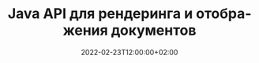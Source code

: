 ---
############################# Static ############################
layout: "product"
date: 2022-02-23T12:00:00+02:00
draft: false

lang: ru
product: "Viewer"
product_tag: "viewer"
platform: "Java"
platform_tag: "java"

############################# Head ############################
head_title: "Java Document Viewer API для PDF Word Excel HTML изображения и сообщения электронной почты"
head_description: "Просмотрщик документов Java и API рендеринга файлов. Добавьте средство просмотра PDF, средство просмотра Word, средство просмотра Excel, средство просмотра изображений, средство просмотра HTML, средство просмотра электронной почты в приложениях Java."

############################# Header ############################
title: "Java API для рендеринга и отображения документов"
description: "Библиотека средства просмотра документов для разработки приложений Java, которые изначально отображают, просматривают и манипулируют многоформатными документами, поддерживающими более 170 форматов файлов."
button:
    enable: true
    icon: "fas fa-arrow-down"
    label: "Download Free Trial"
    link: "https://downloads.groupdocs.com/viewer/java"

############################# SubMenu ############################
submenu:
    enable: true
    
    left:
        img_alt: "GroupDocs.Viewer for Java"
        image: "https://www.groupdocs.cloud/templates/groupdocs/images/product-logos/groupdocs-viewer-java.png"
        product: "GroupDocs.Viewer"
        platform: "Java"

    middle:
        button:
            # button loop
            - link: "#overview"
              text: "Обзор"

            # button loop
            - link: "#features"
              text: "Функции"

            # button loop
            - link: "#support"
              text: "Поддерживать"

            # button loop
            - link: "https://products.groupdocs.app/viewer/total"
              text: "Живая демонстрация"

            # button loop
            - link: "https://purchase.groupdocs.com/pricing/viewer/java"
              text: "Цены"

    right:
        link_download: "https://releases.groupdocs.com/viewer/java/"
        link_learn: "https://docs.groupdocs.com/viewer/java/"
        link_buy: "https://purchase.groupdocs.com"

############################# Overview ############################
overview:
    enable: true
    content: |
      GroupDocs.Viewer для Java сочетает в себе мощный набор API-интерфейсов для просмотра документов для отображения изображений и форматов документов в ваших приложениях Java без необходимости установки дополнительного программного обеспечения. Он изначально растрирует документы и преобразует их в SVG+HTML+CSS, чтобы улучшить качество просмотра документов, обеспечивая при этом истинный текст и высокое качество вывода. Используя API рендеринга документов, вы можете быстро просматривать PDF, HTML, XML, Microsoft Office Word, рабочие листы Excel, презентации PowerPoint, электронные письма Outlook, диаграммы Visio, Project, метафайлы, изображения и различные другие форматы файлов с легкостью и меньшими опасностями программирования. Он также может отображать файлы, защищенные паролем, и позволяет получить представление документа в виде HTML, изображения или формы PDF после рендеринга. Наша библиотека для просмотра файлов легко настраивается, так как позволяет отображать весь документ или отображать его частично для ускорения процесса. С помощью API GroupDocs.Viewer для Java вы можете просматривать страницы, определенный диапазон ячеек в электронной таблице или даже визуализировать отдельный слой документа в таких форматах, как PDF и CAD.  

      GroupDocs.Viewer for Java API позволяет отображать документы с аннотациями или комментариями или без них для поддерживаемых форматов файлов. Он также позволяет добавлять каталоги пользовательских шрифтов и извлекать основную информацию о документе, такую ​​как тип файла, расширение, имя, количество страниц и т. д.  

      GroupDocs.Viewer для Java совместим со всеми версиями Java и поддерживает популярные операционные системы (Windows, Linux, macOS), способные запускать среду выполнения Java.
    tabs:
      enable: true
      
      ## TAB ONE ##
      tab_one:
        description: |
          Ниже приводится обзор GroupDocs.Viewer для Java:
      
        right:
          enable: true
          icon: "fab fa-html5"
          title: "Обзор"
          content: |
            * Показать более 170 типов документов 
            * Получить HTML, изображение, PDF-версию 
            * Повернуть и изменить порядок 
            * Применить водяной знак 
            * Кэш для быстрого процесса 
            * Добавить пользовательские шрифты 
            * Применение стандартов кодирования 
            * Пользовательский обработчик входных данных 
            * Рендеринг с отслеживанием изменений 
            * Отобразить как адаптивный HTML 
            * Рендеринг слоев PDF и CAD 
            * Рендеринг защищенных файлов 
      
      ## TAB TWO ##
      tab_two:
        description: |
          GroupDocs.Viewer для Java поддерживает все популярные форматы файлов документов, включая: Microsoft Office, изображения, диаграммы и многие другие.

        left:
          enable: true
          table:
            # table loop
            - title: "Microsoft Office"
              content: |
                * **Word:** DOC, DOCX, DOCM, DOT, DOTX, DOTM, RTF, TXT
                * **Excel:** XLS, XLSX, XLSM, XLSB, XLTM, XLT, XLTM, XLTX, XLAM, SXC, SpreadsheetML
                * **PowerPoint:** PPT, PPTX, PPS, PPSX, PPSM, POT, POTM, POTX, PPTM
                * **Visio:** VSD, VDX, VSS, VSSX, VSX, VST, VSTX, VTX, VSDX, VDW, VSTM, VSSM, VSDM
                * **Project:** MPP, MPT, MPX
                * **Outlook:** MSG, EML, EMLX, PST, OST
                * **OneNote:** ONE

            # table loop
            - title: "Другие форматы"
              content: |
                * **Файлы макета страницы:** PDF, TEX, XPS, OXPS
                * **OpenDocument:** ODT, OTT, ODS, ODP, OTP, OTS, ODG, OTG, FODP, FODG
                * **Значения, разделенные разделителем:** CSV, TSV
                * **Интернет:** HTML, MHT, MHTML
                * **Metafile:** WMF, EMF, CGM, EMZ, WMZ
                * **PostScript:** PS, EPS
                * **Архивы:** ZIP, TAR, BZ2, GZ, RAR, RAR5
                * **Различный:** OBJ, EPUB, MOBI, DjVu, XML, VCF, VCARD, NUMBERS, NSF

        right:
          enable: true
          table:
            # table loop
            - title: "Изображения, графики и диаграммы"
              content: |
                * **Изображений:** BMP, GIF, JPG, PNG, TIFF, WebP, DNG, DIB
                * **Значок Windows:** ICO
                * **Масштабируемая векторная графика:** SVG, CDR, CMX, IGS, SVGZ
                * **JPEG2000:** JP2, J2C, J2K, JPC, JPF, JPX, JPM
                * **Adobe Photoshop:** PSD, PSB
                * **Язык команд принтера:** PCL
                * **Стереолитография (3D-печать):** STL
                * **Классы отраслевой основы:** IFC
                * **Медицинская визуализация:** DICOM
                * **Плоттер Документы:** PLT, HPG
                * **Веб-форматы Autodesk Design:** DWF, DWG
                * **Чертеж Автокад:** DWT, IFC, STL, CF2
                * **DGN на основе ISFF (V7):** DGN

            # table loop
            - title: "Форматы языков программирования"
              content: |
                * **Файлы C/C++/C#:** C, CC, C# , CPP, CXX, CS, H, HH, M, MM
                * **Файлы Java/JavaScript:** JAVA, JS, JSON, PROPERTIES
                * **Различный:** VB, PHP, SQL, PL, PY, PV, RB, RST, SASS, SCALA, SCM, SCRIPT, AS, AS3, ASM, BAT, CMAKE, CSS, DIFF, ERB, GROOVY, HAML, LESS, LOG, M, MAKE, MD, ML, MM, SH, SML, VIM, YAML

      ## TAB THREE ##
      tab_three:
        description: |
          GroupDocs.Viewer для Java поддерживает следующие операционные системы, платформы и менеджеры пакетов:
        
        left:
          enable: true
          table:
            # table loop
            - icon: "fab fa-windows"
              title: "Операционные системы"
              content: |
                * Microsoft Windows Server 2003 и более поздние версии 
                * Microsoft Windows XP и более поздние версии 
                * Microsoft Windows 10 и 11 
                * Linux (Ubuntu, OpenSUSE, CentOS и другие) 
                * Mac OS X 

            # table loop
            - icon: "fas fa-code"
              title: "Поддерживаемые платформы"
              content: |
                * J2SE 8.0 (1.8) или выше (например, Java 17) 

        right:
          enable: true
          table:
            # table loop
            - icon: "fas fa-cogs"
              title: "Среды разработки"
              content: |
                * NetBeans
                * IntelliJ IDEA
                * Eclipse

            # table loop
            - icon: "fas fa-tools"
              title: "Инструмент автоматизации сборки"
              content: |
                * Maven
                * Gradle

############################# Features ############################
features:
    enable: true
    title: "Возможности GroupDocs.Viewer для Java"

    feature:
      # feature loop
      - icon: "fas fa-copy"
        content: "Средство просмотра HTML, PDF, изображений, Word, Excel и других форматов документов"

      # feature loop
      - icon: "fas fa-eye"
        content: "Преобразование файлов чертежей AutoCAD (DWG) в формат SVG"

      # feature loop
      - icon: "fas fa-bolt"
        content: "Настройте цвет фона преобразованного файла"
      
      # feature loop
      - icon: "fas fa-file-powerpoint"
        content: "Растеризация и преобразование документов в SVG, HTML и CSS"

      # feature loop
      - icon: "fas fa-code"
        content: "Получите представление документов в формате HTML, изображения или PDF посредством рендеринга"

      # feature loop
      - icon: "fas fa-cloud"
        content: "Кэшированные версии документов для ускорения загрузки"

      # feature loop
      - icon: "fas fa-remove-format"
        content: "Настройка каталогов пользовательских шрифтов"

      # feature loop
      - icon: "fas fa-comment-slash"
        content: "Применение стандартов кодирования к документам Word, Excel и электронной почте"

      # feature loop
      - icon: "fas fa-location-arrow"
        content: "Удаленно отображать документы на FTP или в облачном хранилище"

      # feature loop
      - icon: "fas fa-border-all"
        content: "Удалить или сохранить аннотации и комментарии во время рендеринга"

      # feature loop
      - icon: "fas fa-wrench"
        content: "Отображение страниц документа как отдельных HTML-страниц"

      # feature loop
      - icon: "fas fa-columns"
        content: "Рендеринг скрытых слайдов и страниц и применение изменения порядка страниц к визуализируемому документу"

      # feature loop
      - icon: "fas fa-file-word"
        content: "Рендеринг диапазона страниц, определенных страниц или всех страниц в HTML"

      # feature loop
      - icon: "fas fa-envelope"
        content: "Отображение или скрытие комментариев к документу"

      # feature loop
      - icon: "fas fa-print"
        content: "Создание адаптивного HTML для некоторых форматов документов с помощью рендеринга"

      # feature loop
      - icon: "fas fa-file-archive"
        content: "Уменьшите результирующий размер файла отображаемого HTML, исключив шрифты"

      # feature loop
      - icon: "fas fa-lock"
        content: "Удалите комментарии, лишние пробелы и т. д., чтобы минимизировать вывод HTML и CSS."

      # feature loop
      - icon: "fas fa-file-code"
        content: "Используйте координаты исходного документа для чтения содержащегося текста"
      
      # feature loop
      - icon: "fas fa-fill-drip"
        content: "Показать/скрыть границу ячейки в листах Excel визуализированного вывода"

      # feature loop
      - icon: "fas fa-file-excel"
        content: "Визуализация определенного количества строк каждой страницы в листе Excel"

      # feature loop
      - icon: "fas fa-heading"
        content: "Визуализация модели и всех непустых макетов или определенного макета файла САПР"

      # feature loop
      - icon: "fas fa-project-diagram"
        content: "Визуализация элементов в файлах данных Outlook (OST/PST) в формате PDF"

      # feature loop
      - icon: "fas fa-cube"
        content: "Мозаичный рендеринг или рендеринг по координатам документов САПР в виде изображения, HTML или PDF"

      # feature loop
      - icon: "fab fa-uncharted"
        content: "Установите ограничения печати при рендеринге в PDF"

    more_feature:
      # more_feature_loop
      - title: "Эффективный и надежный API для просмотра документов"
        content: |
          GroupDocs.Viewer для Java API можно использовать для просмотра, обработки и отображения документов более чем 150 различных форматов файлов. Это делается надежно и эффективно, сохраняя содержимое и структуру документа нетронутыми. В следующем примере показан уровень простоты, с которой GroupDocs.Viewer для API Java обрабатывает файл DOCX как файл изображения с помощью Java:

          ```java
          // Initialize Viewer
          Viewer viewer = new Viewer("invoice.docx");
          // Create view options
          PdfViewOptions viewOptions = new PdfViewOptions();
          // Convert file to PDF and check the output in the current directory
          viewer.view(viewOptions);
          ```
      # more_feature_loop
      - title: "Выполнение преобразований при рендеринге документов"
        content: "GroupDocs.Viewer for Java API предлагает различные параметры преобразования, которые можно применить к визуализируемому документу для более индивидуального просмотра и отображения. Вы можете поворачивать страницы, указав угол. Вы можете заказать отображаемые страницы. Применяйте определенный текст в качестве водяного знака к обработанным страницам или изображениям. С помощью API GroupDocs.Viewer для Java у вас также есть возможность добавлять пользовательские шрифты в отображаемый документ."

      # more_feature_loop
      - title: "Работа с вложениями электронной почты"
        content: "GroupDocs.Viewer for Java API позволяет получать отдельные или все вложения электронной почты. Как только вы получите необходимые вложения электронной почты, вы можете преобразовать эти вложенные файлы в изображения или HTML."

############################# Support ############################
support:
    enable: true

############################# Solutions ##########################
solutions:
    enable: true
    title: "GroupDocs.Viewer предлагает API для просмотра документов для других популярных сред разработки."

    solution:
        # solution loop
        - img_alt: "GroupDocs.Viewer for .NET"
          image: "https://www.groupdocs.cloud/templates/groupdocs/images/product-logos/groupdocs-viewer-net.png"
          product: "GroupDocs.Viewer"
          platform: ".NET"
          link: "/viewer/net/"

############################# Back to top ##########################
back_to_top:
  enable: true
---